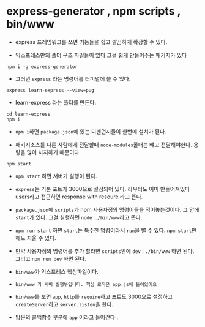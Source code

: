 # express-generator , npm scripts , bin/www

- express 프레임워크를 쓰면 기능들을 쉽고 깔끔하게 확장할 수 있다.

- 익스프레스만의 폴더 구조 파일들이 있다 그걸 쉽게 만들어주는 패키지가 있다

```
npm i -g express-generator
```

- 그러면 `express` 라는 명령어를 터미널에 쓸 수 있다. 

```
express learn-express --view=pug
```

- learn-express 라는 폴더를 만든다. 

```
cd learn-express
npm i
```

- `npm i`하면 `package.json`에 있는 디펜던시들이 한번에 설치가 된다.

- 패키지소스를 다른 사람에게 전달할때 `node-modules`폴더는 뺴고 전달해야한다. 용량을 많이 차지하기 때문이다.

```
npm start 
```

- `npm start` 하면 서버가 실행이 된다.

- `express`는 기본 포트가 3000으로 설정되어 있다. 라우터도 이미 만들어져있다 users라고 접근하면 response with resoure 라고 뜬다.

- `package.json`에 `scripts`가 npm 사용자정의 명령어들을 적어놓는것이다. 그 안에 `start`가 있다. 그걸 실행하면 `node ./bin/www`라고 뜬다.

- `npm run start` 하면 `start`는 특수한 명령어라서 `run`을 뺼 수 있다. `npm start`만 해도 지울 수 있다.

- 만약 사용자정의 명령어를 추가 할라면 `scripts`안에 `dev` : `./bin/www` 하면 된다. 그리고 `npm run dev` 하면 된다.

- `bin/www`가 익스프레스 핵심파일이다.

- `bin/www 가 서버 실행부입니다. 핵심 로직은 app.js에 들어있어요`

- `bin/www`를 보면 `app`, `http`를 `require`하고 포트도 3000으로 설정하고 `createServer`하고 `server.listen`을 한다.

- 방문의 콜백함수 부분에 `app` 이라고 들어간다 .